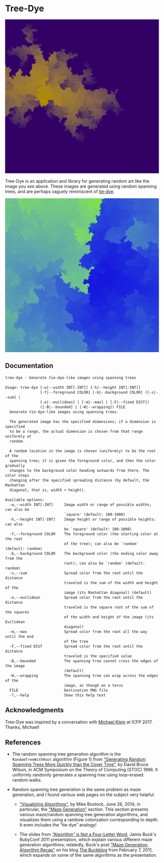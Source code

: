 # Tree-Dye

![A gold spanning tree on a deep purple background](README-art/purple-and-gold.png "Generated with `tree-dye --width 800 --height square --foreground '#B08A00' --background '#330066' --sum --bounded README-art/purple-and-gold.png`")

Tree-Dye is an application and library for generating random art like the image
you see above.  These images are generated using random spanning trees, and are
perhaps vaguely reminiscent of [tie-dye][].

![A green and blue spanning tree image covering the whole canvas](README-art/full-bleed-random.png "Generated with `tree-dye -w800 -hx -m -B README-art/full-bleed-random.png` after 4 tries")

## Documentation

```
tree-dye - Generate tie-dye-like images using spanning trees

Usage: tree-dye [-w|--width INT[-INT]] [-h|--height INT[-INT]]
                [-f|--foreground COLOR] [-b|--background COLOR] ([-s|--sum] |
                [-e|--euclidean] | [-m|--max] | [-F|--fixed DIST])
                ([-B|--bounded] | [-W|--wrapping]) FILE
  Generate tie-dye-like images using spanning trees.
  
  The generated image has the specified dimensions; if a dimension is specified
  to be a range, the actual dimension is chosen from that range uniformly at
  random.
  
  A random location in the image is chosen (uniformly) to be the root of the
  spanning tree; it is given the foreground color, and then the color gradually
  changes to the background color heading outwards from there. The color stops
  changing after the specified spreading distance (by default, the Manhattan
  diagonal; that is, width + height).

Available options:
  -w,--width INT[-INT]     Image width or range of possible widths; can also be
                           `square' (default: 100-1000)
  -h,--height INT[-INT]    Image height or range of possible heights; can also
                           be `square' (default: 100-1000)
  -f,--foreground COLOR    The foreground color (the starting color at the root
                           of the tree); can also be `random' (default: random)
  -b,--background COLOR    The background color (the ending color away from the
                           root); can also be `random' (default: random)
  -s,--sum                 Spread color from the root until the distance
                           traveled is the sum of the width and height of the
                           image (its Manhattan diagonal) (default)
  -e,--euclidean           Spread color from the root until the distance
                           traveled is the square root of the sum of the squares
                           of the width and height of the image (its Euclidean
                           diagonal)
  -m,--max                 Spread color from the root all the way until the end
                           of the tree
  -F,--fixed DIST          Spread color from the root until the distance
                           traveled is the specified value
  -B,--bounded             The spanning tree cannot cross the edges of the image
                           (default)
  -W,--wrapping            The spanning tree can wrap across the edges of the
                           image, as though on a torus
  FILE                     Destination PNG file
  -?,--help                Show this help text
```

## Acknowledgments

Tree-Dye was inspired by a conversation with [Michael Klein][] at ICFP 2017.
Thanks, Michael!

## References

* The random spanning tree generation algorithm is the `RandomTreeWithRoot`
  algorithm (Figure 1) from [“Generating Random Spanning Trees More Quickly than
  the Cover Time”][Wilson-RandomSpanningTrees], by David Bruce Wilson, in ACM
  Symposium on the Theory of Computing (STOC) 1996.  It uniformly randomly
  generates a spanning tree using loop-erased random walks.

* Random spanning tree generation is the same problem as maze generation, and I
  found various web pages on the subject very helpful:
  
  - [“Visualizing Algorithms”][Bostock-Visualizing], by Mike Bostock, June 26,
    2014; in particular, the [“Maze Generation”][Bostock-Visualizing-Mazes]
    section.  This section presents various maze/random spanning tree generation
    algorithms, and visualizes them using a rainbow colorization corresponding
    to depth.  It even includes the “tie-dye” analogy!
  
  - The slides from [“Algorithm” is Not a Four-Letter
    Word][Buck-MazeGenerationSlides], Jamis Buck's RubyConf 2011 presentation,
    which explain various different maze generation algorithms; relatedly,
    Buck's post [“Maze Generation: Algorithm Recap”][Buck-MazeGeneration] on his
    blog [The Buckblog][] from February 7, 2011, which expands on some of the
    same algorithms as the presentation.

[tie-dye]:                    https://en.wikipedia.org/wiki/Tie-dye
[Michael Klein]:              https://github.com/michaeljklein
[Wilson-RandomSpanningTrees]: https://www.cs.cmu.edu/~15859n/RelatedWork/RandomTrees-Wilson.pdf
[Bostock-Visualizing]:        https://bost.ocks.org/mike/algorithms/
[Bostock-Visualizing-Mazes]:  https://bost.ocks.org/mike/algorithms/#maze-generation
[Buck-MazeGenerationSlides]:  http://www.jamisbuck.org/presentations/rubyconf2011/index.html
[Buck-MazeGeneration]:        http://weblog.jamisbuck.org/2011/2/7/maze-generation-algorithm-recap
[The Buckblog]:               http://weblog.jamisbuck.org
